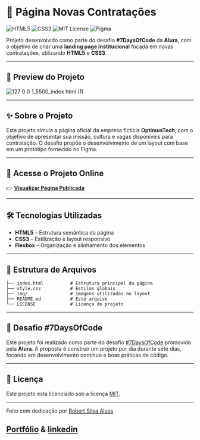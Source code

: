 # 🚀 Página Novas Contratações

![HTML5](https://img.shields.io/badge/HTML5-E34F26?style=for-the-badge&logo=html5&logoColor=white)
![CSS3](https://img.shields.io/badge/CSS3-1572B6?style=for-the-badge&logo=css3&logoColor=white)
![MIT License](https://img.shields.io/badge/License-MIT-green?style=for-the-badge)
![Figma](https://img.shields.io/badge/Figma-F24E1E?style=for-the-badge&logo=figma&logoColor=white)

Projeto desenvolvido como parte do desafio **#7DaysOfCode** da **Alura**, com o objetivo de criar uma **landing page institucional** focada em novas contratações, utilizando **HTML5** e **CSS3**.

---

## 📸 Preview do Projeto

![127 0 0 1_5500_index html (1)](https://github.com/user-attachments/assets/7131599f-ad6a-43bb-ba12-e00ea3172342)



---

## ✨ Sobre o Projeto

Este projeto simula a página oficial da empresa fictícia **OptimusTech**, com o objetivo de apresentar sua missão, cultura e vagas disponíveis para contratação. O desafio propõe o desenvolvimento de um layout com base em um protótipo fornecido no Figma.

---

## 🔗 Acesse o Projeto Online

👉 **[Visualizar Página Publicada](https://robertsilvaalves.github.io/-pagina-novas-contratacoes/)**

---

## 🛠 Tecnologias Utilizadas

- **HTML5** – Estrutura semântica da página
- **CSS3** – Estilização e layout responsivo
- **Flexbox** – Organização e alinhamento dos elementos

---

## 📁 Estrutura de Arquivos

```
├── index.html          # Estrutura principal da página
├── style.css           # Estilos globais
├── img/                # Imagens utilizadas no layout
├── README.md           # Este arquivo
└── LICENSE             # Licença do projeto
```

---

## 🧠 Desafio #7DaysOfCode

Este projeto foi realizado como parte do desafio [#7DaysOfCode](https://7daysofcode.io/) promovido pela **Alura**. A proposta é construir um projeto por dia durante sete dias, focando em desenvolvimento contínuo e boas práticas de código.

---

## 📄 Licença

Este projeto está licenciado sob a licença [MIT](LICENSE).

---



Feito com dedicação por [Robert Silva Alves](https://github.com/RobertSilvaAlves)
## [Portfólio](https://robertsilvaalves.github.io/SIte-Portifolio-GitHub/) & [linkedin](https://www.linkedin.com/in/robertalves-/)

